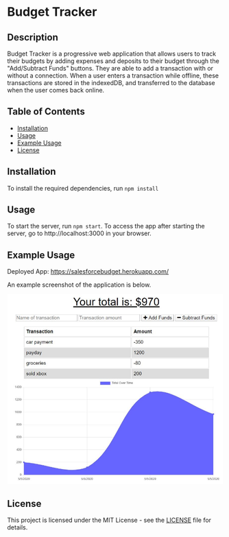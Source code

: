 # Budget Tracker 

## Description

Budget Tracker is a progressive web application that allows users to track their budgets by adding expenses and deposits to their budget through the "Add/Subtract Funds" buttons. They are able to add a transaction with or without a connection. When a user enters a transaction while offline, these transactions are stored in the indexedDB, and transferred to the database when the user comes back online.

## Table of Contents

- [Installation](#installation)
- [Usage](#usage)
- [Example Usage](#example-usage)
- [License](#license)



## Installation

To install the required dependencies, run `npm install`

## Usage

To start the server, run `npm start`. To access the app after starting the server, go to http://localhost:3000 in your browser.

## Example Usage

Deployed App: https://salesforcebudget.herokuapp.com/

An example screenshot of the application is below.

![screenshot](assets/screenshot.jpg)

## License

This project is licensed under the MIT License - see the [LICENSE](LICENSE) file for details.

